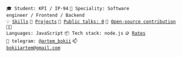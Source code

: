 <code>🎓 Student: KPI / IP-94</code>
<code>👷 Speciality: Software engineer / Frontend / Backend</code><br>
<code>💡 [Skills](SKILLS.md)</code>
<code>🧻 [Projects](PROJECTS.md)</code>
<code>📢 [Public talks: 0](TALKS.md)</code>
<code>👀 [Open-source contribution](CONTRIBUTION.md)</code><br>
<code>🧑‍💻 Languages: JavaScript</code>
<code>📦 Tech stack: node.js</code>
<code>🪙 [Rates](RATES.md)</code><br>
<code>💬 telegram: [@artem_bokii](https://telegram.me/artem_bokii)</code>
<code>📫 [bokiiartem@gmail.com](mailto:bokiiartem@gmail.com)</code>
